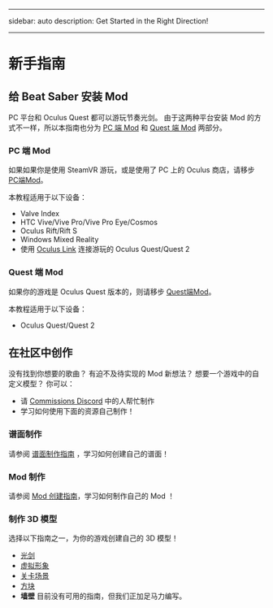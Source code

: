 - - -
sidebar: auto description: Get Started in the Right Direction!
- - -

# 新手指南

## 给 Beat Saber 安装 Mod
PC 平台和 Oculus Quest 都可以游玩节奏光剑。 由于这两种平台安装 Mod 的方式不一样，所以本指南也分为 [PC 端 Mod](#pc-modding) 和 [Quest 端 Mod](#quest-modding) 两部分。

### PC 端 Mod
如果如果你是使用 SteamVR 游玩，或是使用了 PC 上的 Oculus 商店，请移步 [PC端Mod](./pc-modding.md)。

本教程适用于以下设备：

* Valve Index
* HTC Vive/Vive Pro/Vive Pro Eye/Cosmos
* Oculus Rift/Rift S
* Windows Mixed Reality
* 使用 [Oculus Link](https://support.oculus.com/444256562873335/) 连接游玩的 Oculus Quest/Quest 2

### Quest 端 Mod
如果你的游戏是 Oculus Quest 版本的，则请移步 [Quest端Mod](./quest-modding.md)。

本教程适用于以下设备：

* Oculus Quest/Quest 2

## 在社区中创作
没有找到你想要的歌曲？ 有迫不及待实现的 Mod 新想法？ 想要一个游戏中的自定义模型？ 你可以：

* 请 [Commissions Discord](https://discord.gg/e4f3WBBVnr) 中的人帮忙制作
* 学习如何使用下面的资源自己制作！

### 谱面制作
请参阅 [谱面制作指南](./mapping/) ，学习如何创建自己的谱面！

### Mod 制作
请参阅 [Mod 创建指南](./modding/)，学习如何制作自己的 Mod ！

### 制作 3D 模型
选择以下指南之一，为你的游戏创建自己的 3D 模型！

* [光剑](./models/sabers-guide.md)
* [虚拟形象](./models/avatars-guide.md)
* [关卡场景](./models/platforms-guide.md)
* [方块](./models/notes-guide.md)
* **墙壁** 目前没有可用的指南，但我们正加足马力编写。
